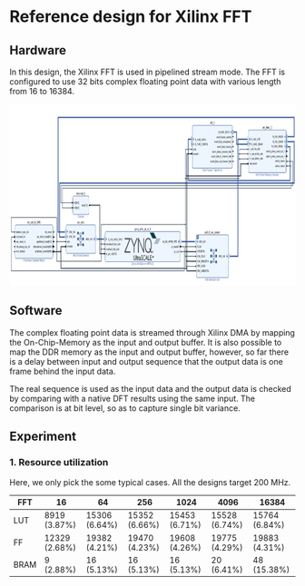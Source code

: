 # Reference design for Xilinx FFT

## Hardware

In this design, the Xilinx FFT is used in pipelined stream mode. The FFT is configured to use 32 bits complex floating point data with various length from 16 to 16384. 

<img src="https://github.com/wincle626/ZCU106_FFT_REF_DESIGN/blob/main/figures/fft_blockdiagram.png" alt="fftblockdiagram"
	title="FFT block diagram" width="960" height="320" />

## Software

The complex floating point data is streamed through Xilinx DMA by mapping the On-Chip-Memory as the input and output buffer. It is also possible to map the DDR memory as the input and output buffer, however, so far there is a delay between input and output sequence that the output data is one frame behind the input data. 

The real sequence is used as the input data and the output data is checked by comparing with a native DFT results using the same input. The comparison is at bit level, so as to capture single bit variance. 

## Experiment

### 1. Resource utilization 

Here, we only pick the some typical cases. All the designs target 200 MHz. 

| FFT  |       16      |      64       |      256      |     1024      |      4096     |     16384     |
| ---- | ------------- | ------------- | ------------- | ------------- | ------------- | ------------- |
| LUT  |  8919 (3.87%) | 15306 (6.64%) | 15352 (6.66%) | 15453 (6.71%) | 15528 (6.74%) | 15764 (6.84%) |
| FF   | 12329 (2.68%) | 19382 (4.21%) | 19470 (4.23%) | 19608 (4.26%) | 19775 (4.29%) | 19883 (4.31%) |
| BRAM |     9 (2.88%) |    16 (5.13%) |    16 (5.13%) |    16 (5.13%) |    20 (6.41%) |    48 (15.38%)|
